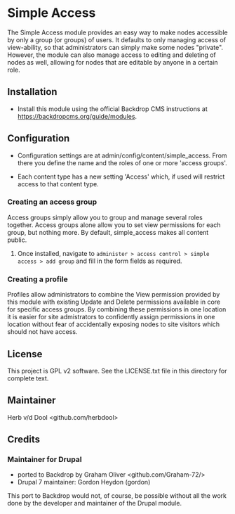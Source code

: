 # Simple Access

The Simple Access module provides an easy way to make nodes accessible
by only a group (or groups) of users. It defaults to only managing
access of view-ability, so that administrators can simply make some
nodes "private". However, the module can also manage access to editing and
deleting of nodes as well, allowing for nodes that are editable
by anyone in a certain role.

## Installation

- Install this module using the official Backdrop CMS instructions at
  <https://backdropcms.org/guide/modules>.

## Configuration

- Configuration settings are at admin/config/content/simple_access.
  From there you define the name and the roles of one or more
  'access groups'.

- Each content type has a new setting 'Access' which, if used
  will restrict access to that content type.

### Creating an access group

Access groups simply allow you to group and manage several roles 
together. Access groups alone allow you to set view permissions for
each group, but nothing more. By default, simple_access makes all 
content public.

1. Once installed, navigate to `administer > access control > simple access > add group`
   and fill in the form fields as required.

### Creating a profile

Profiles allow administrators to combine the View permission provided by
this module with existing Update and Delete permissions available in core
for specific access groups. By combining these permissions in one location
it is easier for site admistrators to confidently assign permissions in one
location without fear of accidentally exposing nodes to site visitors which 
should not have access.

## License

This project is GPL v2 software. See the LICENSE.txt file in this
directory for complete text.

## Maintainer

Herb v/d Dool <github.com/herbdool>

## Credits

### Maintainer for Drupal

- ported to Backdrop by Graham Oliver <github.com/Graham-72/>
- Drupal 7 maintainer: Gordon Heydon (gordon)

This port to Backdrop would not, of course, be possible without all
the work done by the developer and maintainer of the Drupal module.
